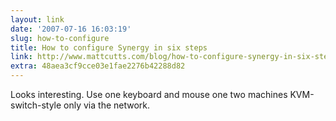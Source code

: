 ```yaml
---
layout: link
date: '2007-07-16 16:03:19'
slug: how-to-configure
title: How to configure Synergy in six steps
link: http://www.mattcutts.com/blog/how-to-configure-synergy-in-six-steps/
extra: 48aea3cf9cce03e1fae2276b42288d82
---
```


Looks interesting. Use one keyboard and mouse one two machines KVM-switch-style only via the network.